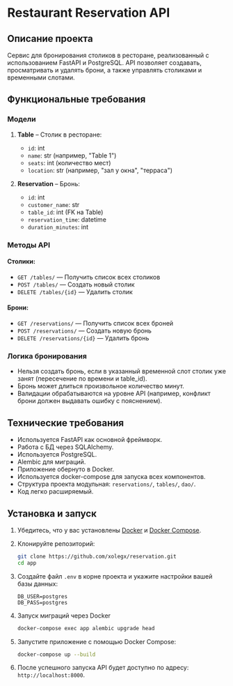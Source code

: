 # Restaurant Reservation API

## Описание проекта

Сервис для бронирования столиков в ресторане, реализованный с использованием FastAPI и PostgreSQL. API позволяет создавать, просматривать и удалять брони, а также управлять столиками и временными слотами.

## Функциональные требования

### Модели

1. **Table** – Столик в ресторане:
   - `id`: int
   - `name`: str (например, "Table 1")
   - `seats`: int (количество мест)
   - `location`: str (например, "зал у окна", "терраса")

2. **Reservation** – Бронь:
   - `id`: int
   - `customer_name`: str
   - `table_id`: int (FK на Table)
   - `reservation_time`: datetime
   - `duration_minutes`: int

### Методы API

#### Столики:

- `GET /tables/` — Получить список всех столиков
- `POST /tables/` — Создать новый столик
- `DELETE /tables/{id}` — Удалить столик

#### Брони:

- `GET /reservations/` — Получить список всех броней
- `POST /reservations/` — Создать новую бронь
- `DELETE /reservations/{id}` — Удалить бронь

### Логика бронирования

- Нельзя создать бронь, если в указанный временной слот столик уже занят (пересечение по времени и table_id).
- Бронь может длиться произвольное количество минут.
- Валидации обрабатываются на уровне API (например, конфликт брони должен выдавать ошибку с пояснением).

## Технические требования

- Используется FastAPI как основной фреймворк.
- Работа с БД через SQLAlchemy.
- Используется PostgreSQL.
- Alembic для миграций.
- Приложение обернуто в Docker.
- Используется docker-compose для запуска всех компонентов.
- Структура проекта модульная: `reservations/`, `tables/`, `dao/`.
- Код легко расширяемый.


## Установка и запуск

1. Убедитесь, что у вас установлены [Docker](https://www.docker.com/get-started) и [Docker Compose](https://docs.docker.com/compose/install/).

2. Клонируйте репозиторий:

   ```bash
   git clone https://github.com/xolegx/reservation.git 
   cd app
   ```

3. Создайте файл `.env` в корне проекта и укажите настройки вашей базы данных:

   ```
   DB_USER=postgres
   DB_PASS=postgres
   ```

4. Запуск миграций через Docker

   ```bash
   docker-compose exec app alembic upgrade head
   ```

6. Запустите приложение с помощью Docker Compose:

   ```bash
   docker-compose up --build
   ```

7. После успешного запуска API будет доступно по адресу: `http://localhost:8000`.

